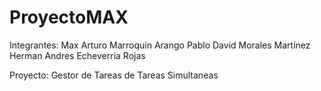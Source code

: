 # ProyectoMAX
Integrantes:
Max Arturo Marroquín Arango
Pablo David Morales Martínez
Herman Andres Echeverria Rojas



Proyecto: Gestor de Tareas de Tareas Simultaneas
